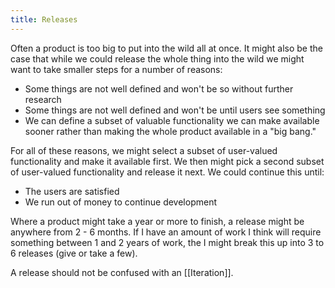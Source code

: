```yaml
---
title: Releases
---
```

Often a product is too big to put into the wild all at once. It might also be the case that while we could release the whole thing into the wild we might want to take smaller steps for a number of reasons:
* Some things are not well defined and won't be so without further research
* Some things are not well defined and won't be until users see something
* We can define a subset of valuable functionality we can make available sooner rather than making the whole product available in a "big bang."

For all of these reasons, we might select a subset of user-valued functionality and make it available first. We then might pick a second subset of user-valued functionality and release it next. We could continue this until:
* The users are satisfied
* We run out of money to continue development

Where a product might take a year or more to finish, a release might be anywhere from 2 - 6 months. If I have an amount of work I think will require something between 1 and 2 years of work, the I might break this up into 3 to 6 releases (give or take a few).

A release should not be confused with an [[Iteration]].
